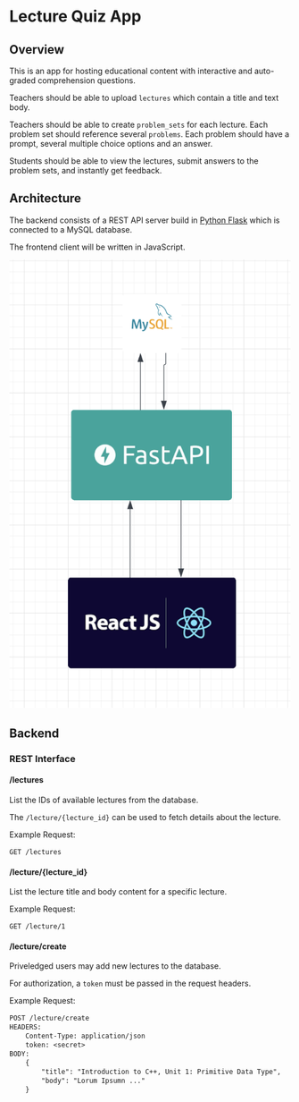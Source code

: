 # Lecture Quiz App

## Overview

This is an app for hosting educational content with interactive and auto-graded comprehension questions.

Teachers should be able to upload `lectures` which contain a title and text body.

Teachers should be able to create `problem_sets` for each lecture. Each problem set should reference several `problems`. Each problem should have a prompt, several multiple choice options and an answer.

Students should be able to view the lectures, submit answers to the problem sets, and instantly get feedback.

## Architecture

The backend consists of a REST API server build in [Python Flask](https://flask.palletsprojects.com) which is connected to a MySQL database.

The frontend client will be written in JavaScript.

![architecture](./docs/architecture_diagram.png)

## Backend

### REST Interface

#### /lectures

List the IDs of available lectures from the database.

The `/lecture/{lecture_id}` can be used to fetch details about the lecture.

Example Request:
```
GET /lectures
```

#### /lecture/{lecture_id}

List the lecture title and body content for a specific lecture.

Example Request:
```
GET /lecture/1
```

#### /lecture/create

Priveledged users may add new lectures to the database.

For authorization, a `token` must be passed in the request headers.

Example Request:
```
POST /lecture/create
HEADERS:
    Content-Type: application/json
    token: <secret>
BODY:
    {
        "title": "Introduction to C++, Unit 1: Primitive Data Type",
        "body": "Lorum Ipsumn ..."
    }
```